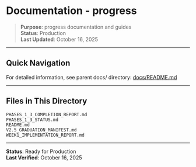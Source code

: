 # Documentation - progress

> **Purpose**: progress documentation and guides  
> **Status**: Production  
> **Last Updated**: October 16, 2025

---

## Quick Navigation

For detailed information, see parent docs/ directory: [docs/README.md](../README.md)

---

## Files in This Directory

```
PHASES_1_3_COMPLETION_REPORT.md
PHASES_1_3_STATUS.md
README.md
V2.5_GRADUATION_MANIFEST.md
WEEK1_IMPLEMENTATION_REPORT.md
```

---

**Status**: Ready for Production  
**Last Verified**: October 16, 2025
